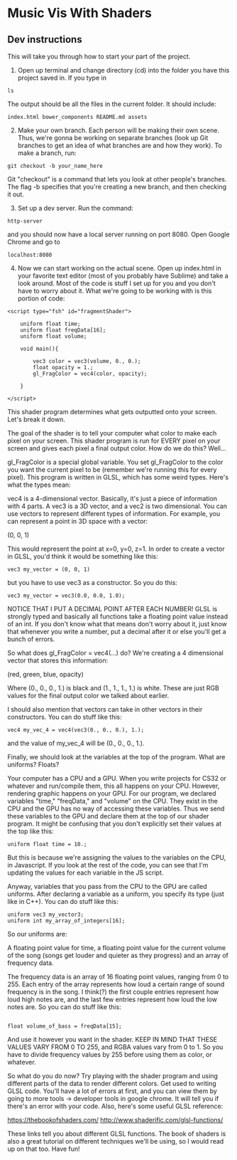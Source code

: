 # Music Vis With Shaders

## Dev instructions

This will take you through how to start your part of the project.

1. Open up terminal and change directory (cd) into the folder you have this project saved in. If you type in 

`ls`

The output should be all the files in the current folder. It should include:

`index.html
bower_components
README.md
assets`

2. Make your own branch. Each person will be making their own scene. Thus, we're gonna be working on separate branches (look up Git branches to get an idea of what branches are and how they work). To make a branch, run:

`git checkout -b your_name_here`

Git "checkout" is a command that lets you look at other people's branches. The flag -b specifies that you're creating a new branch, and then checking it out. 

3. Set up a dev server. Run the command:

`http-server`

and you should now have a local server running on port 8080. Open Google Chrome and go to

`localhost:8080`

4. Now we can start working on the actual scene. Open up index.html in your favorite text editor (most of you probably have Sublime) and take a look around. Most of the code is stuff I set up for you and you don't have to worry about it. What we're going to be working with is this portion of code:

```
<script type="fsh" id="fragmentShader">
    
    uniform float time;
    uniform float freqData[16];
    uniform float volume;

    void main(){

        vec3 color = vec3(volume, 0., 0.);
        float opacity = 1.;
        gl_FragColor = vec4(color, opacity);

    }

</script>
```

This shader program determines what gets outputted onto your screen. Let's break it down. 

The goal of the shader is to tell your computer what color to make each pixel on your screen. This shader program is run for EVERY pixel on your screen and gives each pixel a final output color. How do we do this? Well...

gl_FragColor is a special global variable. You set gl_FragColor to the color you want the current pixel to be (remember we're running this for every pixel). This program is written in GLSL, which has some weird types. Here's what the types mean:

vec4 is a 4-dimensional vector. Basically, it's just a piece of information with 4 parts. A vec3 is a 3D vector, and a vec2 is two dimensional. You can use vectors to represent different types of information. For example, you can represent a point in 3D space with a vector:

(0, 0, 1)

This would represent the point at x=0, y=0, z=1. In order to create a vector in GLSL, you'd think it would be something like this:

`vec3 my_vector = (0, 0, 1)`

but you have to use vec3 as a constructor. So you do this:

`vec3 my_vector = vec3(0.0, 0.0, 1.0);`

NOTICE THAT I PUT A DECIMAL POINT AFTER EACH NUMBER! GLSL is strongly typed and basically all functions take a floating point value instead of an int. If you don't know what that means don't worry about it, just know that whenever you write a number, put a decimal after it or else you'll get a bunch of errors.

So what does gl_FragColor = vec4(...) do? We're creating a 4 dimensional vector that stores this information:

(red, green, blue, opacity)

Where (0., 0., 0., 1.) is black and (1., 1., 1., 1.) is white. These are just RGB values for the final output color we talked about earlier. 

I should also mention that vectors can take in other vectors in their constructors. You can do stuff like this:

`vec4 my_vec_4 = vec4(vec3(0., 0., 0.), 1.);`

and the value of my_vec_4 will be (0., 0., 0., 1.).

Finally, we should look at the variables at the top of the program. What are uniforms? Floats?

Your computer has a CPU and a GPU. When you write projects for CS32 or whatever and run/compile them, this all happens on your CPU. However, rendering graphic happens on your GPU. For our program, we declared variables "time," "freqData," and "volume" on the CPU. They exist in the CPU and the GPU has no way of accessing these variables. Thus we send these variables to the GPU and declare them at the top of our shader program. It might be confusing that you don't explicitly set their values at the top like this:

`uniform float time = 10.;`

But this is because we're assigning the values to the variables on the CPU, in Javascript. If you look at the rest of the code, you can see that I'm updating the values for each variable in the JS script. 

Anyway, variables that you pass from the CPU to the GPU are called uniforms. After declaring a variable as a uniform, you specify its type (just like in C++). You can do stuff like this:

```uniform int my_integer;
uniform vec3 my_vector3;
uniform int my_array_of_integers[16];
```

So our uniforms are:

A floating point value for time, a floating point value for the current volume of the song (songs get louder and quieter as they progress) and an array of frequency data.

The frequency data is an array of 16 floating point values, ranging from 0 to 255. Each entry of the array represents how loud a certain range of sound frequency is in the song. I think(?) the first couple entries represent how loud high notes are, and the last few entries represent how loud the low notes are. So you can do stuff like this:

```float volume_of_high_pitched_sound = freqData[0];

float volume_of_bass = freqData[15];
```

And use it however you want in the shader. KEEP IN MIND THAT THESE VALUES VARY FROM 0 TO 255, and RGBA values vary from 0 to 1. So you have to divide frequency values by 255 before using them as color, or whatever. 

So what do you do now? Try playing with the shader program and using different parts of the data to render different colors. Get used to writing GLSL code. You'll have a lot of errors at first, and you can view them by going to more tools -> developer tools in google chrome. It will tell you if there's an error with your code. Also, here's some useful GLSL reference:

https://thebookofshaders.com/
http://www.shaderific.com/glsl-functions/

These links tell you about different GLSL functions. The book of shaders is also a great tutorial on different techniques we'll be using, so I would read up on that too. Have fun!


